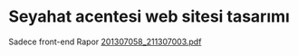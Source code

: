 # Seyahat acentesi web sitesi tasarımı
Sadece front-end 
 Rapor [201307058_211307003.pdf](https://github.com/ssuude/travel_agency/files/10241212/201307058_211307003.pdf)
